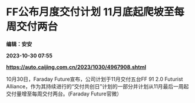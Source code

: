 # FF公布月度交付计划 11月底起爬坡至每周交付两台
**编辑：安安**

**2023-10-30 07:55**

**https://auto.caijing.com.cn/2023/1030/4967908.shtml**

10月30日，Faraday Future宣布，公司计划于11月交付五台FF 91 2.0 Futurist Alliance，作为其持续进行的“交付共创日”计划的一部分并计划从11月最后一周起交付量增至每周交付两台。(Faraday Future官微）